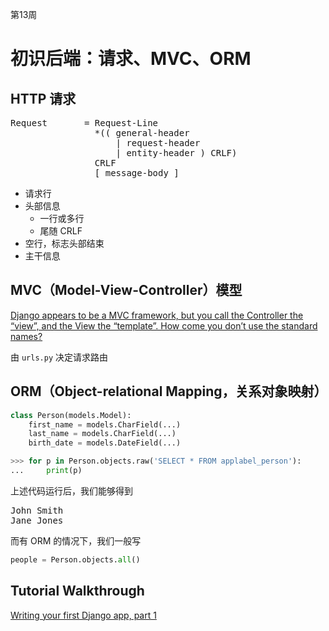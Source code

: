 第13周

初识后端：请求、MVC、ORM
=======================

HTTP 请求
---------
<pre>
Request       = Request-Line
                *(( general-header
                    | request-header
                    | entity-header ) CRLF)
                CRLF
                [ message-body ]
</pre>

* 请求行
* 头部信息
  * 一行或多行
  * 尾随 CRLF
* 空行，标志头部结束
* 主干信息

MVC（Model-View-Controller）模型 
--------------------------------

[Django appears to be a MVC framework, but you call the Controller the “view”, and the View the “template”. How come you don’t use the standard names?](https://docs.djangoproject.com/en/2.0/faq/general/#django-appears-to-be-a-mvc-framework-but-you-call-the-controller-the-view-and-the-view-the-template-how-come-you-don-t-use-the-standard-names)


由 `urls.py` 决定请求路由

ORM（Object-relational Mapping，关系对象映射） 
--------------------------------------------

```python
class Person(models.Model):
    first_name = models.CharField(...)
    last_name = models.CharField(...)
    birth_date = models.DateField(...)
```

```python
>>> for p in Person.objects.raw('SELECT * FROM applabel_person'):
...     print(p)
```
上述代码运行后，我们能够得到
<pre>
John Smith
Jane Jones
</pre>

而有 ORM 的情况下，我们一般写
```python
people = Person.objects.all()
```

Tutorial Walkthrough
--------------------
[Writing your first Django app, part 1](https://docs.djangoproject.com/en/2.0/intro/tutorial01/)
